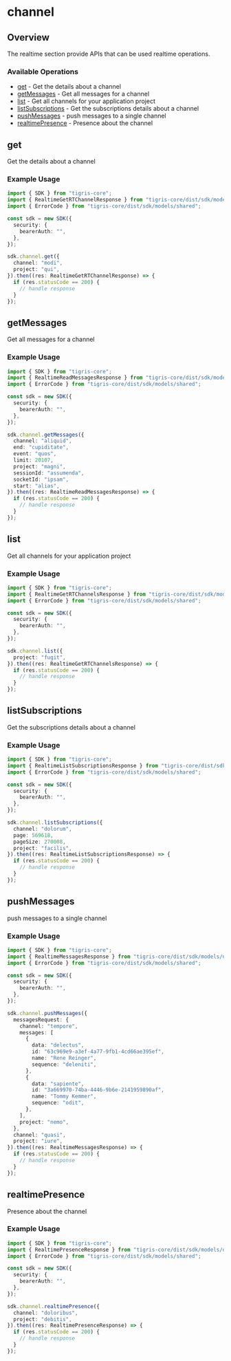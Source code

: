 # channel

## Overview

The realtime section provide APIs that can be used realtime operations.

### Available Operations

* [get](#get) - Get the details about a channel
* [getMessages](#getmessages) - Get all messages for a channel
* [list](#list) - Get all channels for your application project
* [listSubscriptions](#listsubscriptions) - Get the subscriptions details about a channel
* [pushMessages](#pushmessages) - push messages to a single channel
* [realtimePresence](#realtimepresence) - Presence about the channel

## get

Get the details about a channel

### Example Usage

```typescript
import { SDK } from "tigris-core";
import { RealtimeGetRTChannelResponse } from "tigris-core/dist/sdk/models/operations";
import { ErrorCode } from "tigris-core/dist/sdk/models/shared";

const sdk = new SDK({
  security: {
    bearerAuth: "",
  },
});

sdk.channel.get({
  channel: "modi",
  project: "qui",
}).then((res: RealtimeGetRTChannelResponse) => {
  if (res.statusCode == 200) {
    // handle response
  }
});
```

## getMessages

Get all messages for a channel

### Example Usage

```typescript
import { SDK } from "tigris-core";
import { RealtimeReadMessagesResponse } from "tigris-core/dist/sdk/models/operations";
import { ErrorCode } from "tigris-core/dist/sdk/models/shared";

const sdk = new SDK({
  security: {
    bearerAuth: "",
  },
});

sdk.channel.getMessages({
  channel: "aliquid",
  end: "cupiditate",
  event: "quos",
  limit: 20107,
  project: "magni",
  sessionId: "assumenda",
  socketId: "ipsam",
  start: "alias",
}).then((res: RealtimeReadMessagesResponse) => {
  if (res.statusCode == 200) {
    // handle response
  }
});
```

## list

Get all channels for your application project

### Example Usage

```typescript
import { SDK } from "tigris-core";
import { RealtimeGetRTChannelsResponse } from "tigris-core/dist/sdk/models/operations";
import { ErrorCode } from "tigris-core/dist/sdk/models/shared";

const sdk = new SDK({
  security: {
    bearerAuth: "",
  },
});

sdk.channel.list({
  project: "fugit",
}).then((res: RealtimeGetRTChannelsResponse) => {
  if (res.statusCode == 200) {
    // handle response
  }
});
```

## listSubscriptions

Get the subscriptions details about a channel

### Example Usage

```typescript
import { SDK } from "tigris-core";
import { RealtimeListSubscriptionsResponse } from "tigris-core/dist/sdk/models/operations";
import { ErrorCode } from "tigris-core/dist/sdk/models/shared";

const sdk = new SDK({
  security: {
    bearerAuth: "",
  },
});

sdk.channel.listSubscriptions({
  channel: "dolorum",
  page: 569618,
  pageSize: 270008,
  project: "facilis",
}).then((res: RealtimeListSubscriptionsResponse) => {
  if (res.statusCode == 200) {
    // handle response
  }
});
```

## pushMessages

push messages to a single channel

### Example Usage

```typescript
import { SDK } from "tigris-core";
import { RealtimeMessagesResponse } from "tigris-core/dist/sdk/models/operations";
import { ErrorCode } from "tigris-core/dist/sdk/models/shared";

const sdk = new SDK({
  security: {
    bearerAuth: "",
  },
});

sdk.channel.pushMessages({
  messagesRequest: {
    channel: "tempore",
    messages: [
      {
        data: "delectus",
        id: "63c969e9-a3ef-4a77-9fb1-4cd66ae395ef",
        name: "Rene Reinger",
        sequence: "deleniti",
      },
      {
        data: "sapiente",
        id: "3a669970-74ba-4446-9b6e-2141959890af",
        name: "Tommy Kemmer",
        sequence: "odit",
      },
    ],
    project: "nemo",
  },
  channel: "quasi",
  project: "iure",
}).then((res: RealtimeMessagesResponse) => {
  if (res.statusCode == 200) {
    // handle response
  }
});
```

## realtimePresence

Presence about the channel

### Example Usage

```typescript
import { SDK } from "tigris-core";
import { RealtimePresenceResponse } from "tigris-core/dist/sdk/models/operations";
import { ErrorCode } from "tigris-core/dist/sdk/models/shared";

const sdk = new SDK({
  security: {
    bearerAuth: "",
  },
});

sdk.channel.realtimePresence({
  channel: "doloribus",
  project: "debitis",
}).then((res: RealtimePresenceResponse) => {
  if (res.statusCode == 200) {
    // handle response
  }
});
```
